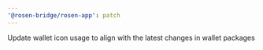 ```yaml
---
'@rosen-bridge/rosen-app': patch
---
```


Update wallet icon usage to align with the latest changes in wallet packages
